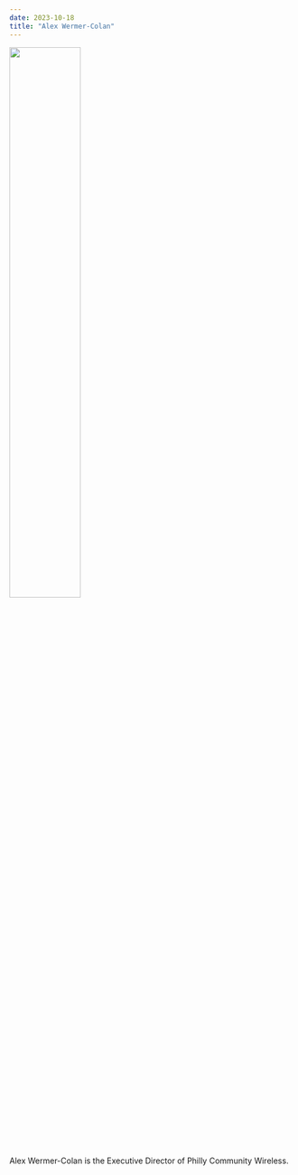 ```yaml
---
date: 2023-10-18
title: "Alex Wermer-Colan"
---
```


<img src="/images/AWCBW.jpg" width="50%">

Alex Wermer-Colan is the Executive Director of Philly Community Wireless.

